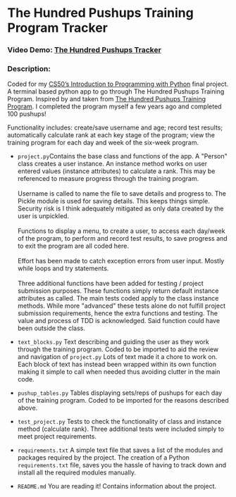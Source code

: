 # The Hundred Pushups Training Program Tracker

### **Video Demo:** [The Hundred Pushups Tracker](https://www.bitchute.com/video/qNwpAOjEMUFD/)

### **Description:** 
Coded for my [CS50’s Introduction to Programming with Python](https://cs50.harvard.edu/python/2022/) final project. A 
terminal based python app to go through The Hundred Pushups Training Program. Inspired by and taken from 
[The Hundred Pushups Training Program](https://hundredpushups.com/). I completed the program myself a few years ago and 
completed 100 pushups!

Functionality includes: create/save username and age; record test results; automatically calculate rank at each key 
stage of the program; view the training program for each day and week of the six-week program.

* ```project.py```Contains the base class and functions of the app. A "Person" class creates a user instance. An instance 
method works on user entered values (instance attributes) to calculate a rank. This may be referenced to measure 
progress through the training program.\
\
Username is called to name the file to save details and progress to. The Pickle module is used for saving details. This 
keeps things simple. Security risk is I think adequately mitigated as only data created by the user is unpickled.\
\
Functions to display a menu, to create a user, to access each day/week of the program, to perform and record test
results, to save progress and to exit the program are all coded here.\
\
Effort has been made to catch exception errors from user input. Mostly while loops and try statements.\
\
Three additional functions have been added for testing / project submission purposes. These functions simply return 
default instance attributes as called. The main tests coded apply to the class instance methods. While more "advanced" 
these tests alone do not fulfill project submission requirements, hence the extra functions and testing. The value and 
process of TDD is acknowledged. Said function could have been outside the class.


* ```text_blocks.py``` Text describing and guiding the user as they work through the training program. Coded to be 
imported to aid the review and navigation of ```project.py``` Lots of text made it a chore to work on. Each block of 
text has instead been wrapped within its own function making it simple to call when needed thus avoiding clutter in 
the main code. 


* ```pushup_tables.py``` Tables displaying sets/reps of pushups for each day of the training program. Coded to be imported
for the reasons described above.


* ```test_project.py``` Tests to check the functionality of class and instance method (calculate rank). Three additional 
tests were included simply to meet project requirements. 


* ```requirements.txt``` A simple text file that saves a list of the modules and packages required by the project. The 
creation of a Python ```requirements.txt``` file, saves you the hassle of having to track down and install all the 
required modules manually.


* ```README.md``` You are reading it! Contains information about the project.





    
